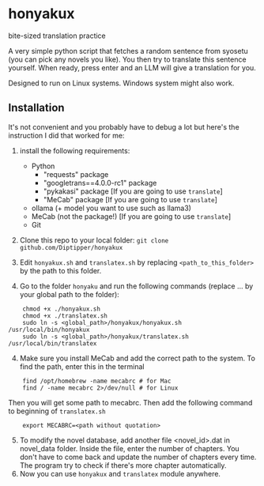 # honyakux
bite-sized translation practice

A very simple python script that fetches a random sentence from syosetu (you can pick any novels you like). You then try to translate this sentence yourself. When ready, press enter and an LLM will give a translation for you.

Designed to run on Linux systems. Windows system might also work.

## Installation
It's not convenient and you probably have to debug a lot but here's the instruction I did that worked for me:
1. install the following requirements:
	* Python
		* "requests" package
	 	* "googletrans==4.0.0-rc1" package 
	 	* "pykakasi" package [If you are going to use `translate`]
	 	* "MeCab" package [If you are going to use `translate`]
	* ollama (+ model you want to use such as llama3)
	* MeCab (not the package!) [If you are going to use `translate`]
	* Git
  
2. Clone this repo to your local folder: `git clone github.com/Diptipper/honyakux`
3. Edit `honyakux.sh` and `translatex.sh` by replacing `<path_to_this_folder>` by the path to this folder.
4. Go to the folder `honyaku` and run the following commands (replace ... by your global path to the folder):
```
 	chmod +x ./honyakux.sh
	chmod +x ./translatex.sh
	sudo ln -s <global_path>/honyakux/honyakux.sh /usr/local/bin/honyakux
	sudo ln -s <global_path>/honyakux/translatex.sh /usr/local/bin/translatex
```
4. Make sure you install MeCab and add the correct path to the system. To find the path, enter this in the terminal
```
	find /opt/homebrew -name mecabrc # for Mac
	find / -name mecabrc 2>/dev/null # for Linux
```
Then you will get some path to mecabrc. Then add the following command to beginning of `translatex.sh`
```
	export MECABRC=<path without quotation>
```
5. To modify the novel database, add another file <novel_id>.dat in novel_data folder. Inside the file, enter the number of chapters. You don't have to come back and update the number of chapters every time. The program try to check if there's more chapter automatically.
6. Now you can use `honyakux` and `translatex` module anywhere.
